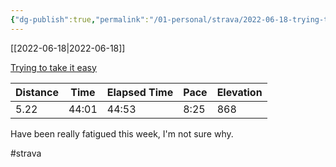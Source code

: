 ```yaml
---
{"dg-publish":true,"permalink":"/01-personal/strava/2022-06-18-trying-to-take-it-easy/"}
---
```



[[2022-06-18\|2022-06-18]]

[Trying to take it easy](https://www.strava.com/activities/7331309194)

| Distance | Time  | Elapsed Time | Pace | Elevation |
| -------- | ----- | ------------ | ---- | --------- |
| 5.22     | 44:01 | 44:53        | 8:25 | 868       |


Have been really fatigued this week, I'm not sure why.

#strava
